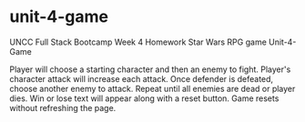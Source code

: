 # unit-4-game

UNCC Full Stack Bootcamp Week 4 Homework
Star Wars RPG game
Unit-4-Game

Player will choose a starting character and then an enemy to fight. 
Player's character attack will increase each attack. 
Once defender is defeated, choose another enemy to attack. 
Repeat until all enemies are dead or player dies. 
Win or lose text will appear along with a reset button. 
Game resets without refreshing the page. 
